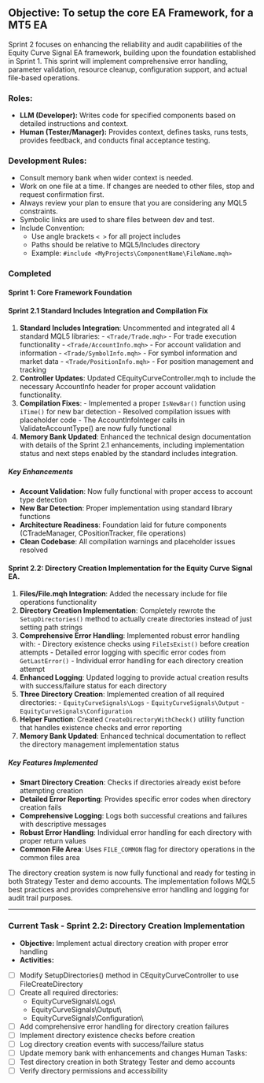 ## **Objective:** To setup the core EA Framework, for a MT5 EA 
Sprint 2 focuses on enhancing the reliability and audit capabilities of the Equity Curve Signal EA framework, building upon the foundation established in Sprint 1. This sprint will implement comprehensive error handling, parameter validation, resource cleanup, configuration support, and actual file-based operations.
### **Roles:**
*   **LLM (Developer):** Writes code for specified components based on detailed instructions and context.
*   **Human (Tester/Manager):** Provides context, defines tasks, runs tests, provides feedback, and conducts final acceptance testing.
### **Development Rules**:
- Consult memory bank when wider context is needed.
- Work on one file at a time.  If changes are needed to other files, stop and request confirmation first.
- Always review your plan to ensure that you are considering any MQL5 constraints.
- Symbolic links are used to share files between dev and test.
- Include Convention: 
    - Use angle brackets `< >` for all project includes
    - Paths should be relative to MQL5/Includes directory
    - Example: `#include <MyProjects\ComponentName\FileName.mqh>`

### Completed
#### Sprint 1: Core Framework Foundation

#### Sprint 2.1 Standard Includes Integration and Compilation Fix
1. __Standard Includes Integration__: Uncommented and integrated all 4 standard MQL5 libraries:
	   - `<Trade/Trade.mqh>` - For trade execution functionality
	   - `<Trade/AccountInfo.mqh>` - For account validation and information
	   - `<Trade/SymbolInfo.mqh>` - For symbol information and market data
	   - `<Trade/PositionInfo.mqh>` - For position management and tracking
2. __Controller Updates__: Updated CEquityCurveController.mqh to include the necessary AccountInfo header for proper account validation functionality.
3. __Compilation Fixes__:
	   - Implemented a proper `IsNewBar()` function using `iTime()` for new bar detection
	   - Resolved compilation issues with placeholder code
	   - The AccountInfoInteger calls in ValidateAccountType() are now fully functional
4. __Memory Bank Updated__: Enhanced the technical design documentation with details of the Sprint 2.1 enhancements, including implementation status and next steps enabled by the standard includes integration.
##### Key Enhancements
- __Account Validation__: Now fully functional with proper access to account type detection
- __New Bar Detection__: Proper implementation using standard library functions
- __Architecture Readiness__: Foundation laid for future components (CTradeManager, CPositionTracker, file operations)
- __Clean Codebase__: All compilation warnings and placeholder issues resolved
#### Sprint 2.2: Directory Creation Implementation for the Equity Curve Signal EA. 
1. __Files/File.mqh Integration__: Added the necessary include for file operations functionality
2. __Directory Creation Implementation__: Completely rewrote the `SetupDirectories()` method to actually create directories instead of just setting path strings
3. __Comprehensive Error Handling__: Implemented robust error handling with:
	   - Directory existence checks using `FileIsExist()` before creation attempts
	   - Detailed error logging with specific error codes from `GetLastError()`
	   - Individual error handling for each directory creation attempt
4. __Enhanced Logging__: Updated logging to provide actual creation results with success/failure status for each directory
5. __Three Directory Creation__: Implemented creation of all required directories:
	   - `EquityCurveSignals\Logs`
	   - `EquityCurveSignals\Output`
	   - `EquityCurveSignals\Configuration`
6. __Helper Function__: Created `CreateDirectoryWithCheck()` utility function that handles existence checks and error reporting
7. __Memory Bank Updated__: Enhanced technical documentation to reflect the directory management implementation status
##### Key Features Implemented
- __Smart Directory Creation__: Checks if directories already exist before attempting creation
- __Detailed Error Reporting__: Provides specific error codes when directory creation fails
- __Comprehensive Logging__: Logs both successful creations and failures with descriptive messages
- __Robust Error Handling__: Individual error handling for each directory with proper return values
- __Common File Area__: Uses `FILE_COMMON` flag for directory operations in the common files area

The directory creation system is now fully functional and ready for testing in both Strategy Tester and demo accounts. The implementation follows MQL5 best practices and provides comprehensive error handling and logging for audit trail purposes.



---
### Current Task - Sprint 2.2: Directory Creation Implementation
- __Objective:__ Implement actual directory creation with proper error handling 
- __Activities:__
- [ ] Modify SetupDirectories() method in CEquityCurveController to use FileCreateDirectory
- [ ] Create all required directories:
  - EquityCurveSignals\Logs\\
  - EquityCurveSignals\Output\\
  - EquityCurveSignals\Configuration\\
- [ ] Add comprehensive error handling for directory creation failures
- [ ] Implement directory existence checks before creation
- [ ] Log directory creation events with success/failure status
- [ ] Update memory bank with enhancements and changes
Human Tasks:
- [ ] Test directory creation in both Strategy Tester and demo accounts
- [ ] Verify directory permissions and accessibility